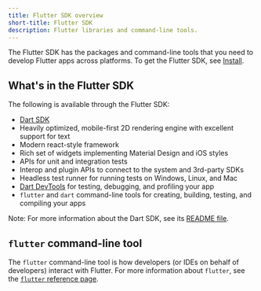 ```yaml
---
title: Flutter SDK overview
short-title: Flutter SDK
description: Flutter libraries and command-line tools.
---
```


The Flutter SDK has the packages and command-line tools that you need to develop
Flutter apps across platforms. To get the Flutter SDK, see [Install][].

## What's in the Flutter SDK

The following is available through the Flutter SDK:

* [Dart SDK][]
* Heavily optimized, mobile-first 2D rendering engine with
  excellent support for text
* Modern react-style framework
* Rich set of widgets implementing Material Design and iOS styles
* APIs for unit and integration tests
* Interop and plugin APIs to connect to the system and 3rd-party SDKs
* Headless test runner for running tests on Windows, Linux, and Mac
* [Dart DevTools][] for testing, debugging, and profiling your app
* `flutter` and `dart` command-line tools for creating, building, testing,
  and compiling your apps

Note: For more information about the Dart SDK, see its
[README file][].

## `flutter` command-line tool

The `flutter` command-line tool is how developers (or IDEs on behalf of developers) interact with Flutter.
For more information about `flutter`, see the [`flutter` reference page][].

[Dart DevTools]: /docs/development/tools/devtools
[Dart SDK]: {{site.dart-site}}/tools/sdk
[`flutter` reference page]: /docs/reference/flutter
[Install]: /docs/get-started/install
[README file]: https://github.com/flutter/flutter/blob/master/README.md
